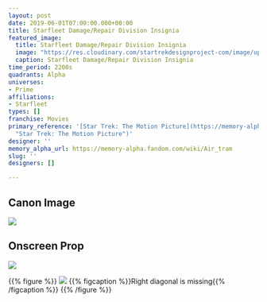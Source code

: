 ```yaml
---
layout: post
date: 2019-06-01T07:00:00.000+00:00
title: Starfleet Damage/Repair Division Insignia
featured_image:
  title: Starfleet Damage/Repair Division Insignia
  image: "https://res.cloudinary.com/startrekdesignproject-com/image/upload/v1585950602/StarfleetDamage-RepairInsignia.png"
  caption: Starfleet Damage/Repair Division Insignia
time_period: 2200s
quadrants: Alpha
universes:
- Prime
affiliations:
- Starfleet
types: []
franchise: Movies
primary_reference: '[Star Trek: The Motion Picture](https://memory-alpha.fandom.com/wiki/Star_Trek:_The_Motion_Picture
  "Star Trek: The Motion Picture")'
designer: ''
memory_alpha_url: https://memory-alpha.fandom.com/wiki/Air_tram
slug: ''
designers: []

---
```

## Canon Image

![](https://res.cloudinary.com/startrekdesignproject-com/image/upload/v1559422434/AirTram1.jpg)

## Onscreen Prop

![](https://res.cloudinary.com/startrekdesignproject-com/image/upload/v1559422434/AirTram_Prop1.jpg)

{{% figure %}}
![](https://res.cloudinary.com/startrekdesignproject-com/image/upload/v1559422434/AirTram_Prop2.jpg) {{% figcaption %}}Right diagonal is missing{{% /figcaption %}} {{% /figure %}}